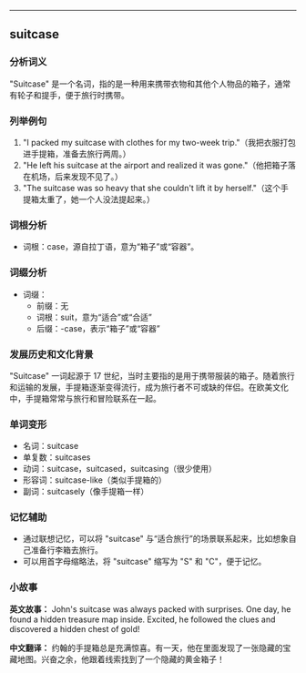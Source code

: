 
---------------
## suitcase
### 分析词义
"Suitcase" 是一个名词，指的是一种用来携带衣物和其他个人物品的箱子，通常有轮子和提手，便于旅行时携带。

### 列举例句
1. "I packed my suitcase with clothes for my two-week trip."（我把衣服打包进手提箱，准备去旅行两周。）
2. "He left his suitcase at the airport and realized it was gone."（他把箱子落在机场，后来发现不见了。）
3. "The suitcase was so heavy that she couldn't lift it by herself."（这个手提箱太重了，她一个人没法提起来。）

### 词根分析
- 词根：case，源自拉丁语，意为“箱子”或“容器”。

### 词缀分析
- 词缀：
  - 前缀：无
  - 词根：suit，意为“适合”或“合适”
  - 后缀：-case，表示“箱子”或“容器”

### 发展历史和文化背景
"Suitcase" 一词起源于 17 世纪，当时主要指的是用于携带服装的箱子。随着旅行和运输的发展，手提箱逐渐变得流行，成为旅行者不可或缺的伴侣。在欧美文化中，手提箱常常与旅行和冒险联系在一起。

### 单词变形
- 名词：suitcase
- 单复数：suitcases
- 动词：suitcase，suitcased，suitcasing（很少使用）
- 形容词：suitcase-like（类似手提箱的）
- 副词：suitcasely（像手提箱一样）

### 记忆辅助
- 通过联想记忆，可以将 "suitcase" 与“适合旅行”的场景联系起来，比如想象自己准备行李箱去旅行。
- 可以用首字母缩略法，将 "suitcase" 缩写为 "S" 和 "C"，便于记忆。

### 小故事
**英文故事：**
John's suitcase was always packed with surprises. One day, he found a hidden treasure map inside. Excited, he followed the clues and discovered a hidden chest of gold!

**中文翻译：**
约翰的手提箱总是充满惊喜。有一天，他在里面发现了一张隐藏的宝藏地图。兴奋之余，他跟着线索找到了一个隐藏的黄金箱子！

